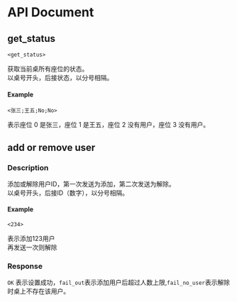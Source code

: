 # API Document

## get_status

```
<get_status>
```

获取当前桌所有座位的状态。\
以桌号开头，后接状态，以分号相隔。

#### Example

```
<张三;王五;No;No>
```
表示座位 0 是张三，座位 1 是王五，座位 2 没有用户，座位 3 没有用户。

## add or remove user

### Description

添加或解除用户ID，第一次发送为添加，第二次发送为解除。 \
以桌号开头，后接ID（数字），以分号相隔。

#### Example

```
<234>
```
表示添加123用户\
再发送一次则解除


### Response

`OK` 表示设置成功，`fail_out`表示添加用户后超过人数上限,`fail_no_user`表示解除时桌上不存在该用户。
